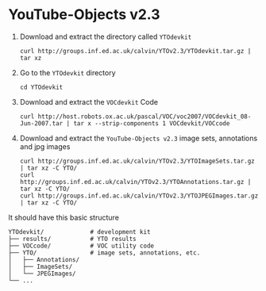 # YouTube-Objects v2.3

1. Download and extract the directory called `YTOdevkit` 

       curl http://groups.inf.ed.ac.uk/calvin/YTOv2.3/YTOdevkit.tar.gz | tar xz

2. Go to the `YTOdevkit` directory 

       cd YTOdevkit

3. Download and extract the `VOCdevkit` Code

       curl http://host.robots.ox.ac.uk/pascal/VOC/voc2007/VOCdevkit_08-Jun-2007.tar | tar x --strip-components 1 VOCdevkit/VOCcode

4. Download and extract the `YouTube-Objects v2.3` image sets, annotations and jpg images 

       curl http://groups.inf.ed.ac.uk/calvin/YTOv2.3/YTOImageSets.tar.gz | tar xz -C YTO/
       curl http://groups.inf.ed.ac.uk/calvin/YTOv2.3/YTOAnnotations.tar.gz | tar xz -C YTO/
       curl http://groups.inf.ed.ac.uk/calvin/YTOv2.3/YTOJPEGImages.tar.gz | tar xz -C YTO/
       
It should have this basic structure
       
    YTOdevkit/             # development kit
    ├── results/           # YTO results
    ├── VOCcode/           # VOC utility code
    ├── YTO/               # image sets, annotations, etc.
    │   ├── Annotations/
    │   ├── ImageSets/
    │   └── JPEGImages/
    └── ...

